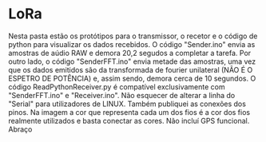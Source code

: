 # LoRa

Nesta pasta estão os protótipos para o transmissor, o recetor e o código de python para visualizar os dados recebidos. 
O código "Sender.ino" envia as amostras de aúdio RAW e demora 20,2 segudos a completar a tarefa. Por outro lado, o código "SenderFFT.ino" envia metade das amostras, uma vez que os dados emitidos são da transformada de fourier unilateral (NÃO É O ESPETRO DE POTÊNCIA) e, assim sendo, demora cerca de 10 segundos. 
O código ReadPythonReceiver.py é compatível exclusivamente com "SenderFFT.ino" e "Receiver.ino". Não esquecer de alterar a linha do "Serial" para utilizadores de LINUX.
Também publiquei as conexões dos pinos. Na imagem a cor que representa cada um dos fios é a cor dos fios realmente utilizados e basta conectar as cores.
Não incluí GPS funcional.
Abraço
